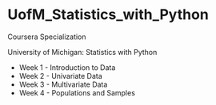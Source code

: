 # UofM_Statistics_with_Python
Coursera Specialization

University of Michigan: Statistics with Python

- Week 1 - Introduction to Data
- Week 2 - Univariate Data
- Week 3 - Multivariate Data
- Week 4 - Populations and Samples
